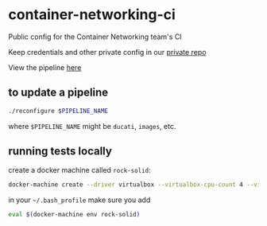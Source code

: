 # container-networking-ci
Public config for the Container Networking team's CI

Keep credentials and other private config in our [private repo](https://github.com/cloudfoundry/container-networking-deployments)

View the pipeline [here](http://htmlpreview.github.io/?https://github.com/cloudfoundry-incubator/container-networking-ci/blob/master/dashboards/index.html)

## to update a pipeline
```bash
./reconfigure $PIPELINE_NAME
```
where `$PIPELINE_NAME` might be `ducati`, `images`, etc.

## running tests locally
create a docker machine called `rock-solid`:
```bash
docker-machine create --driver virtualbox --virtualbox-cpu-count 4 --virtualbox-memory 2048 rock-solid
```

in your `~/.bash_profile` make sure you add
```bash
eval $(docker-machine env rock-solid)
```
